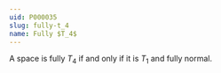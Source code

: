 ```yaml
---
uid: P000035
slug: fully-t_4
name: Fully $T_4$
---
```

A space is fully $T_4$ if and only if it is $T_1$ and fully normal.

